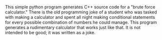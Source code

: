 This simple python program generates C++ source code for a "brute force calculator." There is the old programming joke of a student who was tasked with making a calculator and spent all night making conditional statements for every possible combination of numbers he could manage. This program generates a rudimentary calculator that works just like that. It is not intended to be good; it was written as a joke.
